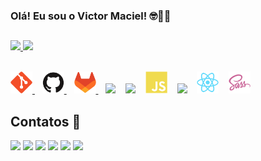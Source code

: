 ### Olá! Eu sou o Victor Maciel! 🤓👋🏼
##

<div align="left">
  <a href="https://github.com/VictorMaciel-dsn">
  <img height="180em" src="https://github-readme-stats.vercel.app/api?username=VictorMaciel-dsn&show_icons=true&theme=aura&include_all_commits=true&count_private=true"/>
  <img height="180em" src="https://github-readme-stats.vercel.app/api/top-langs/?username=VictorMaciel-dsn&layout=compact&langs_count=7&theme=aura"/>
</div>
  
 <br/>
 <p align="left">   
   <a href="https://git-scm.com/" target="_blank">
     <img height="35" src="https://raw.githubusercontent.com/devicons/devicon/master/icons/git/git-original.svg">
   </a> &nbsp;&nbsp;
   <a href="https://github.com/" target="_blank">
     <img height="35" src="https://raw.githubusercontent.com/devicons/devicon/master/icons/github/github-original.svg">
   </a> &nbsp;&nbsp; 
   <a href="https://github.com/" target="_blank">
     <img height="35" src="https://raw.githubusercontent.com/devicons/devicon/master/icons/gitlab/gitlab-original.svg">
   </a> &nbsp;&nbsp;  
   <a>
     <img height="35" src="https://cdn.jsdelivr.net/gh/devicons/devicon/icons/html5/html5-original.svg" />
   </a > &nbsp;&nbsp; 
   <a>
     <img height="35" src="https://cdn.jsdelivr.net/gh/devicons/devicon/icons/css3/css3-original.svg" />
   </a> &nbsp;&nbsp; 
   <a>
     <img height="35" src="https://raw.githubusercontent.com/devicons/devicon/master/icons/javascript/javascript-plain.svg">
   </a> &nbsp;&nbsp;
   <a>
     <img height="35" src="https://cdn.jsdelivr.net/gh/devicons/devicon/icons/python/python-original.svg">
   </a> &nbsp;&nbsp;
   <a>
     <img height="35" src="https://raw.githubusercontent.com/devicons/devicon/master/icons/react/react-original.svg">
   </a> &nbsp;&nbsp;
   <a>
     <img height="35" src="https://raw.githubusercontent.com/devicons/devicon/master/icons/sass/sass-original.svg">
   </a> &nbsp;&nbsp;
</p>

 ## Contatos :iphone:
  
<div>
    <a href="https://github.com/VictorMaciel-dsn" target="_blank"><img src="https://img.shields.io/badge/github-%23100000.svg?&style=for-the-badge&logo=github&logoColor=white&link=https://github.com/VictorMaciel-dsn"></a>
    <a href="mailto:2001oliveira.victor@gmail.com"><img src="https://img.shields.io/badge/gmail-D14836?&style=for-the-badge&logo=gmail&logoColor=white&link=mailto:2001oliveira.victor@gmail.com"></a>
    <a href="https://www.linkedin.com/in/victor-maciel-5a90991a3/"><img src="https://img.shields.io/badge/linkedin-%230077B5.svg?&style=for-the-badge&logo=linkedin&logoColor=white&link=https://www.linkedin.com/in/victor-maciel-5a90991a3/"></a>
    <a href="https://www.facebook.com/victormacieltere?mibextid=ZbWKwL"><img src="https://img.shields.io/badge/facebook-%231877F2.svg?&style=for-the-badge&logo=facebook&logoColor=white&link=https://www.facebook.com/victormacieltere?mibextid=ZbWKwL"></a>
    <a href="https://contate.me/victor_maciel"><img src="https://img.shields.io/badge/WhatsApp-25D366?style=for-the-badge&logo=whatsapp&logoColor=white"></a>
    <a href="https://instagram.com/oliveira.victor1?igshid=NTA5ZTk1NTc="><img src="https://img.shields.io/badge/instagram-%23E4405F.svg?&style=for-the-badge&logo=instagram&logoColor=white&link=https://instagram.com/oliveira.victor1?igshid=NTA5ZTk1NTc="></a>
<div>
